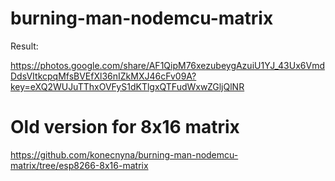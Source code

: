 # burning-man-nodemcu-matrix

Result:

https://photos.google.com/share/AF1QipM76xezubeygAzuiU1YJ_43Ux6VmdDdsVItkcpqMfsBVEfXl36nIZkMXJ46cFv09A?key=eXQ2WUJuTThxOVFyS1dKTlgxQTFudWxwZGljQlNR


# Old version for 8x16 matrix

https://github.com/konecnyna/burning-man-nodemcu-matrix/tree/esp8266-8x16-matrix
